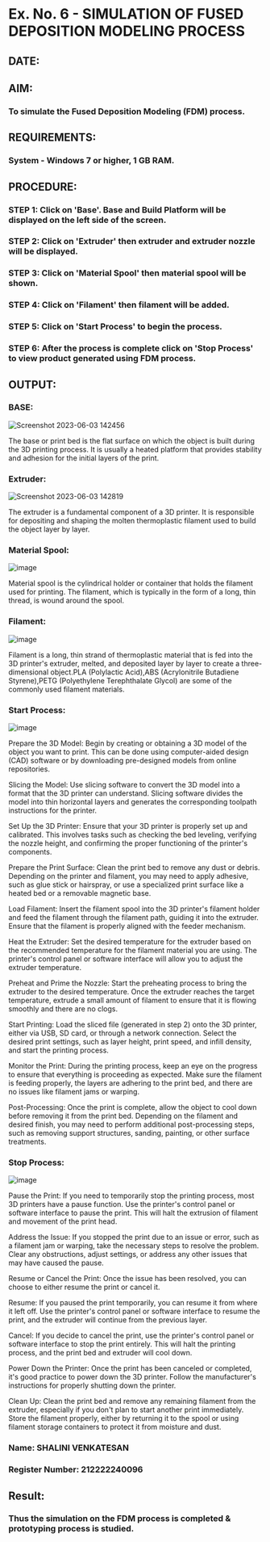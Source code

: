 # Ex. No. 6 - SIMULATION OF FUSED DEPOSITION MODELING PROCESS

## DATE: 
## AIM:
### To simulate the Fused Deposition Modeling (FDM) process.

## REQUIREMENTS:
### System - Windows 7 or higher, 1 GB RAM.

## PROCEDURE:
### STEP 1: Click on 'Base'. Base and Build Platform will be displayed on the left side of the screen.
### STEP 2: Click on 'Extruder' then extruder and extruder nozzle will be displayed.
### STEP 3: Click on 'Material Spool' then material spool will be shown.
### STEP 4: Click on 'Filament' then filament will be added.
### STEP 5: Click on 'Start Process' to begin the process.
### STEP 6: After the process is complete click on 'Stop Process' to view product generated using FDM process.

## OUTPUT:

### BASE:
![Screenshot 2023-06-03 142456](https://github.com/AsinVardhini/Ex.-No---6.-SIMULATION-OF-FUSED-DEPOSITION-MODELING-PROCESS/assets/119417735/ff2c722f-38fc-49bb-8c0f-41a68a736fba)

The base or print bed is the flat surface on which the object is built during the 3D printing process.
It is usually a heated platform that provides stability and adhesion for the initial layers of the print.

### Extruder:
![Screenshot 2023-06-03 142819](https://github.com/AsinVardhini/Ex.-No---6.-SIMULATION-OF-FUSED-DEPOSITION-MODELING-PROCESS/assets/119417735/eeb19603-c15d-4ec6-874d-cc1ebc1dc7c4)

The extruder is a fundamental component of a 3D printer. It is responsible for depositing and shaping the molten
thermoplastic filament used to build the object layer by layer.

### Material Spool:
![image](https://github.com/AsinVardhini/Ex.-No---6.-SIMULATION-OF-FUSED-DEPOSITION-MODELING-PROCESS/assets/119417735/3ee8134f-60c0-4f02-b3a1-0b2e60b4075c)

Material spool is the cylindrical holder or container that holds the filament used for printing. The filament, 
which is typically in the form of a long, thin thread, is wound around the spool.

### Filament:
![image](https://github.com/AsinVardhini/Ex.-No---6.-SIMULATION-OF-FUSED-DEPOSITION-MODELING-PROCESS/assets/119417735/3922bffa-d3f2-4b45-b1df-31e1383923ab)

Filament is a long, thin strand of thermoplastic material that is fed into the 3D printer's extruder, melted, and deposited 
layer by layer to create a three-dimensional object.PLA (Polylactic Acid),ABS (Acrylonitrile Butadiene Styrene),PETG (Polyethylene Terephthalate Glycol) 
are some of the commonly used filament materials.
### Start Process:
![image](https://github.com/AsinVardhini/Ex.-No---6.-SIMULATION-OF-FUSED-DEPOSITION-MODELING-PROCESS/assets/119417735/56df813e-52eb-481d-8385-c15c0545fcf2)

Prepare the 3D Model: Begin by creating or obtaining a 3D model of the object you want to print. 
This can be done using computer-aided design (CAD) software or by downloading pre-designed models
from online repositories.

Slicing the Model: Use slicing software to convert the 3D model into a format that the 3D printer can understand. 
Slicing software divides the model into thin horizontal layers and generates the corresponding toolpath instructions for the printer.

Set Up the 3D Printer: Ensure that your 3D printer is properly set up and calibrated. This involves tasks such as checking 
the bed leveling, verifying the nozzle height, and confirming the proper functioning of the printer's components.

Prepare the Print Surface: Clean the print bed to remove any dust or debris. Depending on the printer and filament, 
you may need to apply adhesive, such as glue stick or hairspray, or use a specialized print surface like a heated
bed or a removable magnetic base.

Load Filament: Insert the filament spool into the 3D printer's filament holder and feed the filament through the filament path,
guiding it into the extruder. Ensure that the filament is properly aligned with the feeder mechanism.

Heat the Extruder: Set the desired temperature for the extruder based on the recommended temperature for the filament material
you are using. The printer's control panel or software interface will allow you to adjust the extruder temperature.

Preheat and Prime the Nozzle: Start the preheating process to bring the extruder to the desired temperature.
Once the extruder reaches the target temperature, extrude a small amount of filament to ensure that it is flowing 
smoothly and there are no clogs.

Start Printing: Load the sliced file (generated in step 2) onto the 3D printer, either via USB, SD card, or through 
a network connection. Select the desired print settings, such as layer height, print speed, and infill density,
and start the printing process.

Monitor the Print: During the printing process, keep an eye on the progress to ensure that everything is proceeding as expected.
Make sure the filament is feeding properly, the layers are adhering to the print bed, and there are no issues like filament jams or warping.

Post-Processing: Once the print is complete, allow the object to cool down before removing it from the print bed.
Depending on the filament and desired finish, you may need to perform additional post-processing steps, such as 
removing support structures, sanding, painting, or other surface treatments.

### Stop Process:
![image](https://github.com/AsinVardhini/Ex.-No---6.-SIMULATION-OF-FUSED-DEPOSITION-MODELING-PROCESS/assets/119417735/8956b7b0-1813-4f10-b567-e9eb321cd301)

Pause the Print: If you need to temporarily stop the printing process, most 3D printers have a pause function. 
Use the printer's control panel or software interface to pause the print. This will halt the extrusion of filament
and movement of the print head.

Address the Issue: If you stopped the print due to an issue or error, such as a filament jam or warping,
take the necessary steps to resolve the problem. Clear any obstructions, adjust settings, or address any
other issues that may have caused the pause.

Resume or Cancel the Print: Once the issue has been resolved, you can choose to either resume the print or cancel it.

Resume: If you paused the print temporarily, you can resume it from where it left off. Use the printer's control
panel or software interface to resume the print, and the extruder will continue from the previous layer.

Cancel: If you decide to cancel the print, use the printer's control panel or software interface to stop the print entirely.
This will halt the printing process, and the print bed and extruder will cool down.

Power Down the Printer: Once the print has been canceled or completed, it's good practice to power down the 3D printer. 
Follow the manufacturer's instructions for properly shutting down the printer.

Clean Up: Clean the print bed and remove any remaining filament from the extruder, especially if you don't plan to
start another print immediately. Store the filament properly, either by returning it to the spool or using filament storage
containers to protect it from moisture and dust.


### Name: SHALINI VENKATESAN

### Register Number: 212222240096

## Result:
### Thus the simulation on the FDM process is completed & prototyping process is studied.

